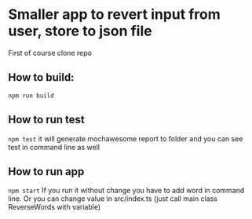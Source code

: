 # Smaller app to revert input from user, store to json file

First of course clone repo
## How to build:
`npm run build`   

## How to run test
`npm test` 
it will generate mochawesome report to folder and you can see test in command line as well

## How to run app
`npm start` 
If you run it without change you have to add word in command line. Or you can change value in src/index.ts (just call main class ReverseWords with variable)

